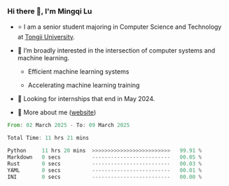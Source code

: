 ### Hi there 👋, I'm Mingqi Lu

- :star: I am a senior student majoring in Computer Science and Technology at [Tongji University](https://en.tongji.edu.cn/p/#/).

- :thinking: I’m broadly interested in the intersection of computer systems and machine learning.

  - Efficient machine learning systems

  - Accelerating machine learning training

- :seedling: Looking for internships that end in May 2024.

- 💬 More about me ([website](https://lmqqqqqq.github.io/))

<!--START_SECTION:waka-->

```rust
From: 02 March 2025 - To: 09 March 2025

Total Time: 11 hrs 21 mins

Python     11 hrs 20 mins  >>>>>>>>>>>>>>>>>>>>>>>>>   99.91 %
Markdown   0 secs          -------------------------   00.05 %
Rust       0 secs          -------------------------   00.03 %
YAML       0 secs          -------------------------   00.01 %
INI        0 secs          -------------------------   00.00 %
```

<!--END_SECTION:waka-->

